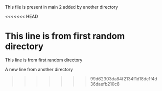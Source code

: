 This file is present in main 2 added by another directory

<<<<<<< HEAD

This line is from first random directory
=======
This line is from first random directory

A new line from another directory
>>>>>>> 99d62303da84f2134f1d18dc1f4d36daefb210c8
